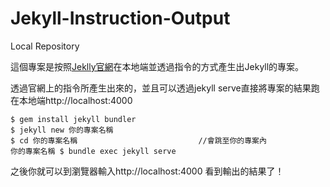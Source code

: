 # Jekyll-Instruction-Output
Local Repository


這個專案是按照[Jeklly官網](http://jekyllrb.com/)在本地端並透過指令的方式產生出Jekyll的專案。

透過官網上的指令所產生出來的，並且可以透過jekyll serve直接將專案的結果跑在本地端http://localhost:4000

	$ gem install jekyll bundler
	$ jekyll new 你的專案名稱
	$ cd 你的專案名稱                           //會跳至你的專案內
	你的專案名稱 $ bundle exec jekyll serve

之後你就可以到瀏覽器輸入http://localhost:4000 看到輸出的結果了！



